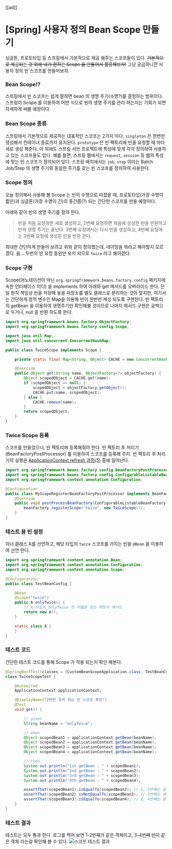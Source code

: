 [[ad]]
# [Spring] 사용자 정의 Bean Scope 만들기
싱글톤, 프로토타입 등 스프링에서 기본적으로 제공 해주는 스코프들이 있다. 
~~기본적으로 제공되는 것 외에 내가 원하는 Scope 을 만들어서 활용해보자!~~ 
그냥 궁금하니깐 사용자 정의 빈 스코프를 만들어보자.

### Bean Scope⁉️
스프링에서 빈 스코프는 쉽게 말하면 bean 의 생명 주기(수명?)를 결정하는 범위이다.
스프링이 Scope 를 이용하여 어떤 식으로 빈의 생명 주기를 관리 하는지는 기회가 되면 자세하게 써볼 예정이다.

### Bean Scope 종류
스프링에서 기본적으로 제공하는 대표적인 스코프는 2가지 이다. 
```singleton``` 은 한번만 생성해서 컨테이너 종료까지 유지된다. ```prototype``` 은 빈 팩토리에 빈을 요청할 때 마다 새로 생성 해준다.
이 외에도 스프링 서브 프로젝트에 특성에 맞게 각각 정의하여 사용하고 있는 스코프들도 있다.
예를 들면, 스프링 웹에서는 ```request```, ```session``` 등 웹의 특성에 맞는 빈 스코프가 정의되어 있다.
스프링 배치에서는 ```job```, ```step``` 이라는 Batch Job/Step 의 생명 주기와 동일한 주기를 갖는 빈 스코프를 정의하여 사용한다.

### Scope 정의
오늘 정의해서 사용해 볼 Scope 는 빈의 수명으로 따졌을 때, 프로토타입(가장 수명이 짧은)과 싱글톤(가장 수명이 긴)의 중간쯤(?) 되는 간단한 스코프를 만들 예정이다.

아래와 같이 빈의 생명 주기를 정의 한다.
> 빈을 처음 요청하면 새로 생성하고, 2번째 요청하면 처음에 생성한 빈을 반환하고 빈의 생명 주기는 끝난다.
> 3번째 요청에서는 다시 빈을 생성하고, 4번째 요청에는 3번째 요청에 생성된 빈을 반환 한다.

최대한 간단하게 만들어 보려고 위와 같이 정의했는데, 네이밍을 뭐라고 해야할지 모르겠다. 
음... 두번의 빈 요청 동안만 유지 되므로 ```twice``` 라고 해야겠다.

### Scope 구현
Scope(어노테이션이 아닌 ```org.springframework.beans.factory.config``` 패키지에 속한 인터페이스 이다) 을 implements 하여 아래와 get 메서드를 오버라이드 한다. 단일 원칙 책임상 빈을 저장해 놓을 저장소를 별도 클래스로 분리하는 것이 맞지만, 여기서는 간단하게 정적 변수인 Map을 이용해 빈이 한번만 캐싱 되도록 구현한다.
빈 팩토리의 getBean 을 이용하여 생명주기만 확인해볼 것이므로 나머지 메서드 구현은 공백으로 두거나, null 을 반환 하도록 한다.
```java
import org.springframework.beans.factory.ObjectFactory;
import org.springframework.beans.factory.config.Scope;

import java.util.Map;
import java.util.concurrent.ConcurrentHashMap;

public class TwiceScope implements Scope {

    private static final Map<String, Object> CACHE = new ConcurrentHashMap<>();

    @Override
    public Object get(String name, ObjectFactory<?> objectFactory) {
        Object scopedObject = CACHE.get(name);
        if (scopedObject == null) {
            scopedObject = objectFactory.getObject();
            CACHE.put(name, scopedObject);
        } else {
            CACHE.remove(name);
        }
        return scopedObject;
    }
}
```

### Twice Scope 등록
스코프를 만들었으니, 빈 팩토리에 등록해줘야 한다. 빈 팩토리 후 처리기(BeanFactoryPostProcessor) 를 이용하여 스코프를 등록해 주자.
빈 팩토리 후 처리기의 실행은 [ApplicationContext refresh 과정(5)](https://pplenty.tistory.com/6) 중에 일어난다.
```java
import org.springframework.beans.factory.config.BeanFactoryPostProcessor;
import org.springframework.beans.factory.config.ConfigurableListableBeanFactory;
import org.springframework.context.annotation.Configuration;

@Configuration
public class MyScopeRegisterBeanFactoryPostProcessor implements BeanFactoryPostProcessor {
    @Override
    public void postProcessBeanFactory(ConfigurableListableBeanFactory beanFactory) {
        beanFactory.registerScope("twice", new TwiceScope());
    }
}
```

### 테스트 용 빈 설정
이너 클래스 A를 선언하고, 해당 타입의 ```twice``` 스코프를 가지는 빈을 ```@Bean``` 을 이용하여 선언 한다. 
```java
import org.springframework.context.annotation.Bean;
import org.springframework.context.annotation.Configuration;
import org.springframework.context.annotation.Scope;

@Configuration
public class TestBeanConfig {

    @Bean
    @Scope("twice")
    public A onlyTwice() {
        // A 타입의 onlyTwice 빈 이름을 갖는 팩토리 메서드
        return new A();
    }

    static class A {
    }
}
```

### 테스트 코드
간단한 테스트 코드를 통해 Scope 가 적용 되는지 확인 해본다.
```java
@SpringBootTest(classes = {CustomBeanScopeApplication.class, TestBeanConfig.class}) // 빈 설정과 후 처리기 스캔을 위한 클래스 설정
class TwiceScopeTest {

    @Autowired
    ApplicationContext applicationContext;

    @DisplayName("2번만 유지 되는 빈 스코프 확인")
    @Test
    void get() {

        // given
        String beanName = "onlyTwice";

        // when
        Object scopedBean1 = applicationContext.getBean(beanName);
        Object scopedBean2 = applicationContext.getBean(beanName);
        Object scopedBean3 = applicationContext.getBean(beanName);
        Object scopedBean4 = applicationContext.getBean(beanName);

        // then
        System.out.println("1st getBean : " + scopedBean1);
        System.out.println("2nd getBean : " + scopedBean2);
        System.out.println("3rd getBean : " + scopedBean3);
        System.out.println("4th getBean : " + scopedBean4);

        assertThat(scopedBean1).isEqualTo(scopedBean2); // 1, 2번째는 같은 빈 반환
        assertThat(scopedBean2).isNotEqualTo(scopedBean3); // 3번째는 새로운 빈을 생성하기 때문에 2번째와 다른 빈 반환
        assertThat(scopedBean3).isEqualTo(scopedBean4); // 3, 4번째는 같은 빈 반환
    }
}
```
### 테스트 결과
테스트는 모두 통과 한다. 로그를 찍어 보면 1-2번째가 같은 객체이고, 3-4번째 빈이 같은 객체 라는걸 확인해 볼 수 있다.
![스코프 테스트 결과](https://t1.daumcdn.net/cfile/tistory/99990A4E5E9DDA9D31)

